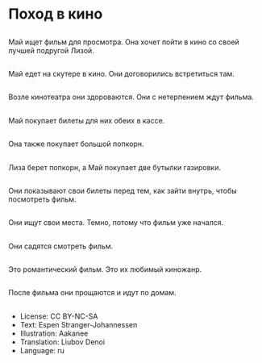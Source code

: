 # Поход в кино

##
Май ищет фильм для просмотра. Она хочет пойти в кино со своей лучшей подругой Лизой.

##
Май едет на скутере в кино. Они договорились встретиться там.

##
Возле кинотеатра они здороваются. Они с нетерпением ждут фильма.

##
Май покупает билеты для них обеих в кассе.

##
Она также покупает большой попкорн.

##
Лиза берет попкорн, а Май покупает две бутылки газировки.

##
Они показывают свои билеты перед тем, как зайти внутрь, чтобы посмотреть фильм.

##
Они ищут свои места. Темно, потому что фильм уже начался.

##
Они садятся смотреть фильм.

##
Это романтический фильм. Это их любимый киножанр.

##
После фильма они прощаются и идут по домам.

##
* License: CC BY-NC-SA
* Text: Espen Stranger-Johannessen
* Illustration: Aakanee
* Translation: Liubov Denoi
* Language: ru
